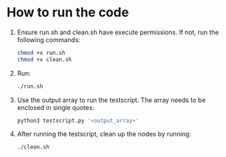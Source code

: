 # How to run the code

1. Ensure run.sh and clean.sh have execute permissions. If not, run the following commands:
    ```bash
    chmod +x run.sh
    chmod +x clean.sh
    ```
    
2. Run:
    ```bash
    ./run.sh
    ```
    
3. Use the output array to run the testscript. The array needs to be enclosed in single quotes:
    ```bash
    python3 testscript.py '<output_array>'
    ```
4. After running the testscript, clean up the nodes by running:
    ```bash
    ./clean.sh
    ```